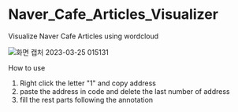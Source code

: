 # Naver_Cafe_Articles_Visualizer
Visualize Naver Cafe Articles using wordcloud

![화면 캡처 2023-03-25 015131](https://user-images.githubusercontent.com/79557712/227590612-1c514681-272f-4aed-8b3e-e5149eef918b.png)

How to use
1. Right click the letter "1" and copy address 
2. paste the address in code and delete the last number of address
3. fill the rest parts following the annotation
